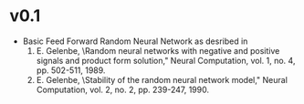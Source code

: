 # v0.1

 - Basic Feed Forward Random Neural Network as desribed in
    1. E. Gelenbe, \Random neural networks with negative and positive signals and product
form solution," Neural Computation, vol. 1, no. 4, pp. 502-511, 1989.
    2. E. Gelenbe, \Stability of the random neural network model," Neural Computation, vol.
2, no. 2, pp. 239-247, 1990.